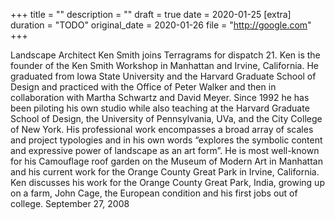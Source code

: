 +++
title = ""
description = ""
draft = true
date = 2020-01-25
[extra]
duration = "TODO"
original_date = 2020-01-26
file = "http://google.com"
+++

Landscape Architect Ken Smith joins Terragrams for dispatch 21. Ken is the founder of the Ken Smith Workshop in Manhattan and Irvine, California. He graduated from Iowa State University and the Harvard Graduate School of Design and practiced with the Office of Peter Walker and then in collaboration with Martha Schwartz and David Meyer. Since 1992 he has been piloting his own studio while also teaching at the Harvard Graduate School of Design, the University of Pennsylvania, UVa, and the City College of New York. His professional work encompasses a broad array of scales and project typologies and in his own words “explores the symbolic content and expressive power of landscape as an art form”. He is most well-known for his Camouflage roof garden on the Museum of Modern Art in Manhattan and his current work for the Orange County Great Park in Irvine, California. Ken discusses his work for the Orange County Great Park, India, growing up on a farm, John Cage, the European condition and his first jobs out of college. September 27, 2008
